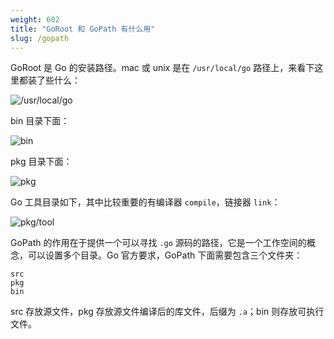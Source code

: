 ```yaml
---
weight: 602
title: "GoRoot 和 GoPath 有什么用"
slug: /gopath
---
```


GoRoot 是  Go 的安装路径。mac 或 unix 是在 `/usr/local/go` 路径上，来看下这里都装了些什么：

![/usr/local/go](https://user-images.githubusercontent.com/7698088/60344492-41178180-99e9-11e9-98b0-b1f8d64ce97d.png)

bin 目录下面：

![bin](https://user-images.githubusercontent.com/7698088/60344698-b5522500-99e9-11e9-8883-a5bf2460fba0.png)

pkg 目录下面：

![pkg](https://user-images.githubusercontent.com/7698088/60344731-c7cc5e80-99e9-11e9-8002-83f3debc09a6.png)

Go 工具目录如下，其中比较重要的有编译器 `compile`，链接器 `link`：

![pkg/tool](https://user-images.githubusercontent.com/7698088/60379164-888d2480-9a60-11e9-9322-920c0e1b2b3d.png)

GoPath 的作用在于提供一个可以寻找 `.go` 源码的路径，它是一个工作空间的概念，可以设置多个目录。Go 官方要求，GoPath 下面需要包含三个文件夹：

```shell
src
pkg
bin
```

src 存放源文件，pkg 存放源文件编译后的库文件，后缀为 `.a`；bin 则存放可执行文件。